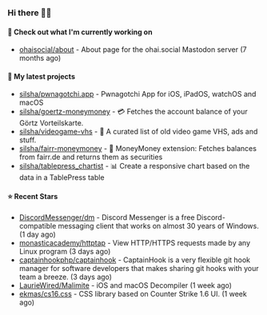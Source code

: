 ### Hi there 🦊👋

#### 👷 Check out what I'm currently working on

- [ohaisocial/about](https://github.com/ohaisocial/about) - About page for the ohai.social Mastodon server (7 months ago)

#### 🌱 My latest projects

- [silsha/pwnagotchi.app](https://github.com/silsha/pwnagotchi.app) - Pwnagotchi App for iOS, iPadOS, watchOS and macOS
- [silsha/goertz-moneymoney](https://github.com/silsha/goertz-moneymoney) - 💳 Fetches the account balance of your Görtz Vorteilskarte.
- [silsha/videogame-vhs](https://github.com/silsha/videogame-vhs) - 👾 A curated list of old video game VHS, ads and stuff.
- [silsha/fairr-moneymoney](https://github.com/silsha/fairr-moneymoney) - 💸 MoneyMoney extension: Fetches balances from fairr.de and returns them as securities
- [silsha/tablepress_chartist](https://github.com/silsha/tablepress_chartist) - 📊 Create a responsive chart based on the data in a TablePress table

#### ⭐ Recent Stars

- [DiscordMessenger/dm](https://github.com/DiscordMessenger/dm) - Discord Messenger is a free Discord-compatible messaging client that works on almost 30 years of Windows. (1 day ago)
- [monasticacademy/httptap](https://github.com/monasticacademy/httptap) - View HTTP/HTTPS requests made by any Linux program (3 days ago)
- [captainhookphp/captainhook](https://github.com/captainhookphp/captainhook) - CaptainHook is a very flexible git hook manager for software developers that makes sharing git hooks with your team a breeze. (3 days ago)
- [LaurieWired/Malimite](https://github.com/LaurieWired/Malimite) - iOS and macOS Decompiler (1 week ago)
- [ekmas/cs16.css](https://github.com/ekmas/cs16.css) - CSS library based on Counter Strike 1.6 UI. (1 week ago)
